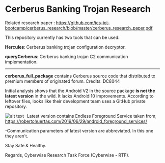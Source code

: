 # Cerberus Banking Trojan Research

Related research paper : https://github.com/ics-iot-bootcamp/cerberus_research/blob/master/cerberus_research_paper.pdf

This repository currently has two tools that can be used.

**Hercules**: Cerberus banking trojan configuration decryptor.

**queryCerberus**: Cerberus banking trojan C2 communication implementation.

---

**cerberus_full_package** contains Cerberus source code that distributed to premium members of originated forum. Credits: DC8044

Initial analysis shows that the Android V2 in the source package **is not the latest version** in the wild. It lacks Android 10 improvements. According to leftover files, looks like their development team uses a GitHub private repository.

![alt text](https://raw.githubusercontent.com/ics-iot-bootcamp/cerberus_research/master/endless.png)
-Latest version contains Endless Foreground Service taken from;
https://robertohuertas.com/2019/06/29/android_foreground_services/

-Communication parameters of latest version are abbreviated. In this one they aren't.

Stay Safe & Healthy.

Regards, Cyberwise Research Task Force (Cyberwise - RTF).
